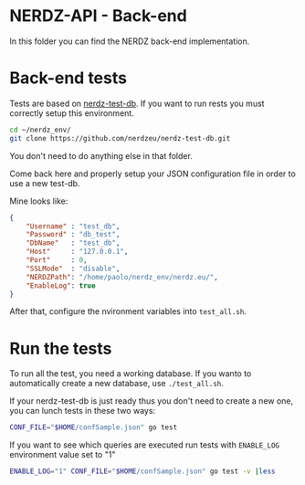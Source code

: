 NERDZ-API - Back-end
====================

In this folder you can find the NERDZ back-end implementation.

# Back-end tests

Tests are based on [nerdz-test-db](https://github.com/nerdzeu/nerdz-test-db). If you want to run rests you must correctly setup this environment.

```sh
cd ~/nerdz_env/
git clone https://github.com/nerdzeu/nerdz-test-db.git
```

You don't need to do anything else in that folder.

Come back here and properly setup your JSON configuration file in order to use a new test-db.

Mine looks like:
```json
{
    "Username" : "test_db",
    "Password" : "db_test",
    "DbName"   : "test_db",
    "Host"     : "127.0.0.1",
    "Port"     : 0,
    "SSLMode"  : "disable",
    "NERDZPath": "/home/paolo/nerdz_env/nerdz.eu/",
	"EnableLog": true
}
```

After that, configure the nvironment variables into `test_all.sh`.


# Run the tests

To run all the test, you need a working database. If you wanto to automatically create a new database, use `./test_all.sh`.

If your nerdz-test-db is just ready thus you don't need to create a new one, you can lunch tests in these two ways:

```sh
CONF_FILE="$HOME/confSample.json" go test
```

If you want to see which queries are executed run tests with `ENABLE_LOG` environment value set to "1"

```sh
ENABLE_LOG="1" CONF_FILE="$HOME/confSample.json" go test -v |less
```
